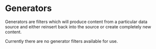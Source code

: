 Generators
=================

Generators are filters which will produce content from a particular data source and either reinsert back into the source or create completely new content.

Currently there are no generator filters available for use.
